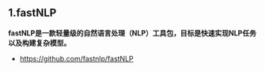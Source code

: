 ## 1.fastNLP

**fastNLP是一款轻量级的自然语言处理（NLP）工具包，目标是快速实现NLP任务以及构建复杂模型。**

* <https://github.com/fastnlp/fastNLP>





